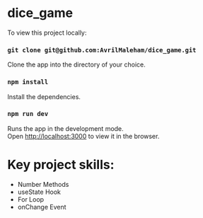 # dice_game

To view this project locally:

### `git clone git@github.com:AvrilMaleham/dice_game.git`

Clone the app into the directory of your choice.

### `npm install`

Install the dependencies. 

### `npm run dev`

Runs the app in the development mode.\
Open [http://localhost:3000](http://localhost:3000) to view it in the browser.

# Key project skills:

- Number Methods
- useState Hook
- For Loop
- onChange Event